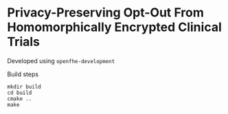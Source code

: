 # Privacy-Preserving Opt-Out From Homomorphically Encrypted Clinical Trials

Developed using `openfhe-development` 

Build steps

```
mkdir build
cd build
cmake ..
make
```
